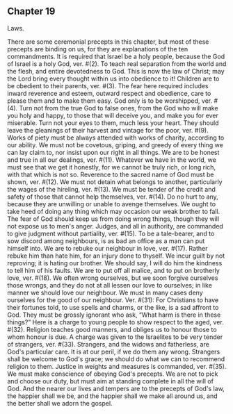 ## Chapter 19

Laws.

There are some ceremonial precepts in this chapter, but most of these precepts are binding on us, for they are explanations of the ten commandments. It is required that Israel be a holy people, because the God of Israel is a holy God, ver. #(2). To teach real separation from the world and the flesh, and entire devotedness to God. This is now the law of Christ; may the Lord bring every thought within us into obedience to it! Children are to be obedient to their parents, ver. #(3). The fear here required includes inward reverence and esteem, outward respect and obedience, care to please them and to make them easy. God only is to be worshipped, ver. #(4). Turn not from the true God to false ones, from the God who will make you holy and happy, to those that will deceive you, and make you for ever miserable. Turn not your eyes to them, much less your heart. They should leave the gleanings of their harvest and vintage for the poor, ver. #(9). Works of piety must be always attended with works of charity, according to our ability. We must not be covetous, griping, and greedy of every thing we can lay claim to, nor insist upon our right in all things. We are to be honest and true in all our dealings, ver. #(11). Whatever we have in the world, we must see that we get it honestly, for we cannot be truly rich, or long rich, with that which is not so. Reverence to the sacred name of God must be shown, ver. #(12). We must not detain what belongs to another, particularly the wages of the hireling, ver. #(13). We must be tender of the credit and safety of those that cannot help themselves, ver. #(14). Do no hurt to any, because they are unwilling or unable to avenge themselves. We ought to take heed of doing any thing which may occasion our weak brother to fall. The fear of God should keep us from doing wrong things, though they will not expose us to men's anger. Judges, and all in authority, are commanded to give judgment without partiality, ver. #(15). To be a tale-bearer, and to sow discord among neighbours, is as bad an office as a man can put himself into. We are to rebuke our neighbour in love, ver. #(17). Rather rebuke him than hate him, for an injury done to thyself. We incur guilt by not reproving; it is hating our brother. We should say, I will do him the kindness to tell him of his faults. We are to put off all malice, and to put on brotherly love, ver. #(18). We often wrong ourselves, but we soon forgive ourselves those wrongs, and they do not at all lessen our love to ourselves; in like manner we should love our neighbour. We must in many cases deny ourselves for the good of our neighbour. Ver. #(31): For Christians to have their fortunes told, to use spells and charms, or the like, is a sad affront to God. They must be grossly ignorant who ask, “What harm is there in these things?” Here is a charge to young people to show respect to the aged, ver. #(32). Religion teaches good manners, and obliges us to honour those to whom honour is due. A charge was given to the Israelites to be very tender of strangers, ver. #(33). Strangers, and the widows and fatherless, are God's particular care. It is at our peril, if we do them any wrong. Strangers shall be welcome to God's grace; we should do what we can to recommend religion to them. Justice in weights and measures is commanded, ver. #(35). We must make conscience of obeying God's precepts. We are not to pick and choose our duty, but must aim at standing complete in all the will of God. And the nearer our lives and tempers are to the precepts of God's law, the happier shall we be, and the happier shall we make all around us, and the better shall we adorn the gospel.


